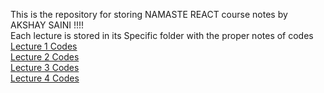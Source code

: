 This is the repository for storing NAMASTE REACT course notes by AKSHAY SAINI !!!! <br />
Each lecture is stored in its Specific folder with the proper notes of codes <br />
<a href="/Lecture 2"> Lecture 1 Codes <a> <br />
<a href="/Lecture 2"> Lecture 2 Codes <a> <br />
<a href="/Lecture 3"> Lecture 3 Codes <a> <br />
<a href="/Lecture 4"> Lecture 4 Codes <a> <br />
